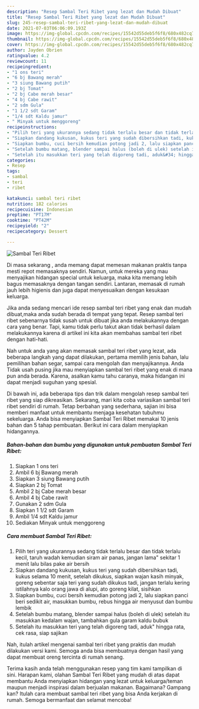 ```yaml
---
description: "Resep Sambal Teri Ribet yang lezat dan Mudah Dibuat"
title: "Resep Sambal Teri Ribet yang lezat dan Mudah Dibuat"
slug: 245-resep-sambal-teri-ribet-yang-lezat-dan-mudah-dibuat
date: 2021-07-03T06:06:09.193Z
image: https://img-global.cpcdn.com/recipes/15542d55deb5f6f8/680x482cq70/sambal-teri-ribet-foto-resep-utama.jpg
thumbnail: https://img-global.cpcdn.com/recipes/15542d55deb5f6f8/680x482cq70/sambal-teri-ribet-foto-resep-utama.jpg
cover: https://img-global.cpcdn.com/recipes/15542d55deb5f6f8/680x482cq70/sambal-teri-ribet-foto-resep-utama.jpg
author: Jayden Obrien
ratingvalue: 4.2
reviewcount: 11
recipeingredient:
- "1 ons teri"
- "6 bj Bawang merah"
- "3 siung Bawang putih"
- "2 bj Tomat"
- "2 bj Cabe merah besar"
- "4 bj Cabe rawit"
- "2 sdm Gula"
- "1 1/2 sdt Garam"
- "1/4 sdt Kaldu jamur"
- " Minyak untuk menggoreng"
recipeinstructions:
- "Pilih teri yang ukurannya sedang tidak terlalu besar dan tidak terlalu kecil, taruh wadah kemudian siram air panas, jangan lama&#34; sekitar 1 menit lalu bilas pake air bersih"
- "Siapkan dandang kukusan, kukus teri yang sudah dibersihkan tadi, kukus selama 10 menit, setelah dikukus, siapkan wajan kasih minyak, goreng sebentar saja teri yang sudah dikukus tadi, jangan terlalu kering istilahnya kalo orang jawa di alupi, ato goreng kilat, sisihkan"
- "Siapkan bumbu, cuci bersih kemudian potong jadi 2, lalu siapkan panci beri sedikit air, masukkan bumbu, rebus hingga air menyusut dan bumbu lembik"
- "Setelah bumbu matang, blender sampai halus (boleh di ulek) setelah itu masukkan kedalam wajan, tambahkan gula garam kaldu bubuk"
- "Setelah itu masukkan teri yang telah digoreng tadi, aduk&#34; hingga rata, cek rasa, siap sajikan"
categories:
- Resep
tags:
- sambal
- teri
- ribet

katakunci: sambal teri ribet 
nutrition: 182 calories
recipecuisine: Indonesian
preptime: "PT17M"
cooktime: "PT42M"
recipeyield: "2"
recipecategory: Dessert

---
```



![Sambal Teri Ribet](https://img-global.cpcdn.com/recipes/15542d55deb5f6f8/680x482cq70/sambal-teri-ribet-foto-resep-utama.jpg)

Di masa  sekarang , anda memang dapat memesan makanan praktis tanpa mesti repot memasaknya sendiri. Namun, untuk mereka yang mau menyajikan hidangan special untuk keluarga, maka kita memang lebih bagus memasaknya dengan tangan sendiri. Lantaran, memasak di rumah jauh lebih higienis dan juga dapat menyesuaikan dengan kesukaan keluarga.

Jika anda sedang mencari ide resep sambal teri ribet yang enak dan mudah dibuat,maka anda sudah berada di tempat yang tepat. Resep sambal teri ribet  sebenarnya tidak susah untuk dibuat jika anda melakukannya dengan cara yang benar. Tapi, kamu tidak perlu takut akan tidak berhasil dalam melakukannya 
karena di artikel ini kita akan membahas sambal teri ribet dengan hati-hati.  



Nah untuk anda yang akan memasak sambal teri ribet yang lezat, ada beberapa langkah yang dapat dilakukan, pertama memilih jenis bahan, lalu pemilihan bahan segar, sampai cara mengolah dan menyajikannya. Anda Tidak usah pusing jika mau menyiapkan sambal teri ribet yang enak di mana pun anda berada. Karena, asalkan kamu  tahu caranya, maka hidangan ini dapat menjadi suguhan yang spesial.

Di bawah ini, ada beberapa tips dan trik dalam mengolah resep sambal teri ribet yang siap dikreasikan. Sekarang, mari kita coba variasikan sambal teri ribet sendiri di rumah. Tetap berbahan yang sederhana, sajian ini bisa memberi manfaat untuk membantu menjaga kesehatan tubuhmu sekeluarga. Anda bisa menyiapkan Sambal Teri Ribet memakai 10 jenis bahan dan 5 tahap pembuatan. Berikut ini cara dalam menyiapkan hidangannya.

<!--inarticleads1-->

##### Bahan-bahan dan bumbu yang digunakan untuk pembuatan Sambal Teri Ribet:

1. Siapkan 1 ons teri
1. Ambil 6 bj Bawang merah
1. Siapkan 3 siung Bawang putih
1. Siapkan 2 bj Tomat
1. Ambil 2 bj Cabe merah besar
1. Ambil 4 bj Cabe rawit
1. Gunakan 2 sdm Gula
1. Siapkan 1 1/2 sdt Garam
1. Ambil 1/4 sdt Kaldu jamur
1. Sediakan  Minyak untuk menggoreng




<!--inarticleads2-->

##### Cara membuat Sambal Teri Ribet:

1. Pilih teri yang ukurannya sedang tidak terlalu besar dan tidak terlalu kecil, taruh wadah kemudian siram air panas, jangan lama&#34; sekitar 1 menit lalu bilas pake air bersih
1. Siapkan dandang kukusan, kukus teri yang sudah dibersihkan tadi, kukus selama 10 menit, setelah dikukus, siapkan wajan kasih minyak, goreng sebentar saja teri yang sudah dikukus tadi, jangan terlalu kering istilahnya kalo orang jawa di alupi, ato goreng kilat, sisihkan
1. Siapkan bumbu, cuci bersih kemudian potong jadi 2, lalu siapkan panci beri sedikit air, masukkan bumbu, rebus hingga air menyusut dan bumbu lembik
1. Setelah bumbu matang, blender sampai halus (boleh di ulek) setelah itu masukkan kedalam wajan, tambahkan gula garam kaldu bubuk
1. Setelah itu masukkan teri yang telah digoreng tadi, aduk&#34; hingga rata, cek rasa, siap sajikan




Nah, itulah artikel mengenai  sambal teri ribet  yang praktis dan mudah dilakukan versi kami. Semoga anda bisa membuatnya dengan hasil yang dapat membuat oreng tercinta di rumah senang. 

Terima kasih anda telah menggunakan resep yang tim kami tampilkan di sini. Harapan kami, olahan  Sambal Teri Ribet yang mudah di atas dapat membantu Anda menyiapkan hidangan yang lezat untuk keluarga/teman maupun menjadi inspirasi dalam berjualan makanan. Bagaimana? Gampang kan? Itulah cara membuat sambal teri ribet yang bisa Anda kerjakan di rumah. Semoga bermanfaat dan selamat mencoba!


